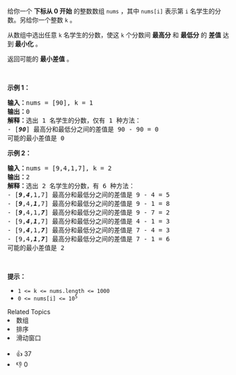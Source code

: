 <p>给你一个 <strong>下标从 0 开始</strong> 的整数数组 <code>nums</code> ，其中 <code>nums[i]</code> 表示第 <code>i</code> 名学生的分数。另给你一个整数 <code>k</code> 。</p>

<p>从数组中选出任意 <code>k</code> 名学生的分数，使这 <code>k</code> 个分数间 <strong>最高分</strong> 和 <strong>最低分</strong> 的 <strong>差值</strong> 达到<strong> 最小化</strong> 。</p>

<p>返回可能的 <strong>最小差值</strong> 。</p>

<p>&nbsp;</p>

<p><strong>示例 1：</strong></p>

<pre><strong>输入：</strong>nums = [90], k = 1
<strong>输出：</strong>0
<strong>解释：</strong>选出 1 名学生的分数，仅有 1 种方法：
- [<em><strong>90</strong></em>] 最高分和最低分之间的差值是 90 - 90 = 0
可能的最小差值是 0
</pre>

<p><strong>示例 2：</strong></p>

<pre><strong>输入：</strong>nums = [9,4,1,7], k = 2
<strong>输出：</strong>2
<strong>解释：</strong>选出 2 名学生的分数，有 6 种方法：
- [<em><strong>9</strong></em>,<em><strong>4</strong></em>,1,7] 最高分和最低分之间的差值是 9 - 4 = 5
- [<em><strong>9</strong></em>,4,<em><strong>1</strong></em>,7] 最高分和最低分之间的差值是 9 - 1 = 8
- [<em><strong>9</strong></em>,4,1,<em><strong>7</strong></em>] 最高分和最低分之间的差值是 9 - 7 = 2
- [9,<em><strong>4</strong></em>,<em><strong>1</strong></em>,7] 最高分和最低分之间的差值是 4 - 1 = 3
- [9,<em><strong>4</strong></em>,1,<em><strong>7</strong></em>] 最高分和最低分之间的差值是 7 - 4 = 3
- [9,4,<em><strong>1</strong></em>,<em><strong>7</strong></em>] 最高分和最低分之间的差值是 7 - 1 = 6
可能的最小差值是 2</pre>

<p>&nbsp;</p>

<p><strong>提示：</strong></p>

<ul>
	<li><code>1 &lt;= k &lt;= nums.length &lt;= 1000</code></li>
	<li><code>0 &lt;= nums[i] &lt;= 10<sup>5</sup></code></li>
</ul>
<div><div>Related Topics</div><div><li>数组</li><li>排序</li><li>滑动窗口</li></div></div><br><div><li>👍 37</li><li>👎 0</li></div>